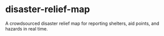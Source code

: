 # disaster-relief-map
A crowdsourced disaster relief map for reporting shelters, aid points, and hazards in real time.
